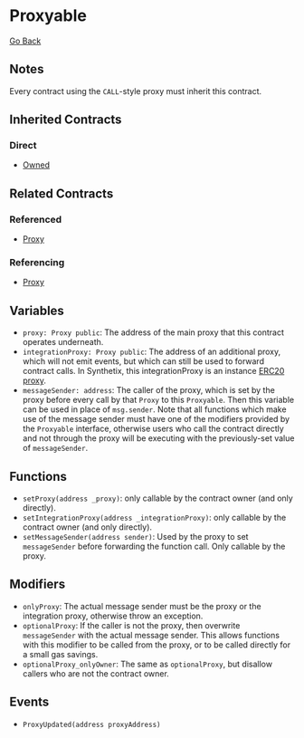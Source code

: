 # Proxyable

[Go Back](../contracts.md)

## Notes

Every contract using the `CALL`-style proxy must inherit this contract.

## Inherited Contracts

### Direct

* [Owned](Owned.md)

## Related Contracts

### Referenced

* [Proxy](Proxy.md)

### Referencing

* [Proxy](Proxy.md)

## Variables

* `proxy: Proxy public`: The address of the main proxy that this contract operates underneath.
* `integrationProxy: Proxy public`: The address of an additional proxy, which will not emit events, but which can still be used to forward contract calls. In Synthetix, this integrationProxy is an instance [ERC20 proxy](ProxyERC20.md).
* `messageSender: address`: The caller of the proxy, which is set by the proxy before every call by that `Proxy` to this `Proxyable`. Then this variable can be used in place of `msg.sender`. Note that all functions which make use of the message sender must have one of the modifiers provided by the `Proxyable` interface, otherwise users who call the contract directly and not through the proxy will be executing with the previously-set value of `messageSender`.

## Functions

* `setProxy(address _proxy)`: only callable by the contract owner (and only directly).
* `setIntegrationProxy(address _integrationProxy)`: only callable by the contract owner (and only directly).
* `setMessageSender(address sender)`: Used by the proxy to set `messageSender` before forwarding the function call. Only callable by the proxy.

## Modifiers

* `onlyProxy`: The actual message sender must be the proxy or the integration proxy, otherwise throw an exception.
* `optionalProxy`: If the caller is not the proxy, then overwrite `messageSender` with the actual message sender. This allows functions with this modifier to be called from the proxy, or to be called directly for a small gas savings.
* `optionalProxy_onlyOwner`: The same as `optionalProxy`, but disallow callers who are not the contract owner.

## Events

* `ProxyUpdated(address proxyAddress)`
